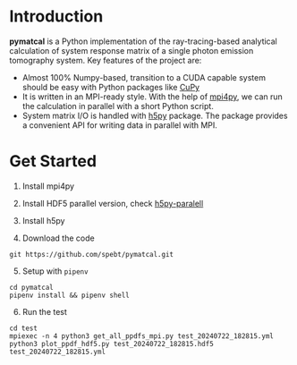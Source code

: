 
# Introduction

**pymatcal** is a Python implementation of the ray-tracing-based analytical calculation of system response matrix of a single photon emission tomography system. Key features of the project are:
- Almost 100% Numpy-based, transition to a CUDA capable system should be easy with Python packages like [CuPy](https://cupy.dev/)
- It is written in an MPI-ready style. With the help of [mpi4py](https://mpi4py.readthedocs.io/en/stable/), we can run the calculation in parallel with a short Python script.
- System matrix I/O is handled with [h5py](https://docs.h5py.org/en/stable/) package. The package provides a convenient API for writing data in parallel with MPI.



# Get Started 

1. Install mpi4py 

2. Install HDF5 parallel version, check [h5py-paralell](https://docs.h5py.org/en/stable/mpi.html#)

3. Install h5py

4. Download the code
``` 
git https://github.com/spebt/pymatcal.git
```

5. Setup with `pipenv`
```
cd pymatcal
pipenv install && pipenv shell
```
6. Run the test
```
cd test
mpiexec -n 4 python3 get_all_ppdfs_mpi.py test_20240722_182815.yml
python3 plot_ppdf_hdf5.py test_20240722_182815.hdf5 test_20240722_182815.yml 
```